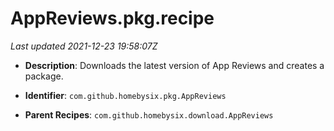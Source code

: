 # AppReviews.pkg.recipe

_Last updated 2021-12-23 19:58:07Z_

- **Description**: Downloads the latest version of App Reviews and creates a package.

- **Identifier**: `com.github.homebysix.pkg.AppReviews`

- **Parent Recipes**: `com.github.homebysix.download.AppReviews`